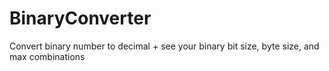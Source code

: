 # BinaryConverter
Convert binary number to decimal + see your binary bit size, byte size, and max combinations
